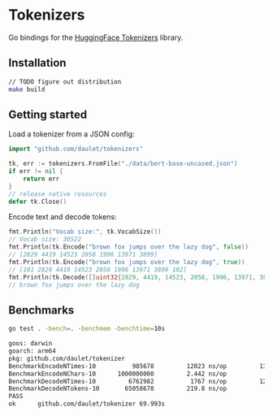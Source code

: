 # Tokenizers

Go bindings for the [HuggingFace Tokenizers](https://github.com/huggingface/tokenizers) library.

## Installation
```bash
// TODO figure out distribution
make build
```

## Getting started

Load a tokenizer from a JSON config:
```go
import "github.com/daulet/tokenizers"

tk, err := tokenizers.FromFile("./data/bert-base-uncased.json")
if err != nil {
    return err
}
// release native resources
defer tk.Close()
```

Encode text and decode tokens:
```go
fmt.Println("Vocab size:", tk.VocabSize())
// Vocab size: 30522
fmt.Println(tk.Encode("brown fox jumps over the lazy dog", false))
// [2829 4419 14523 2058 1996 13971 3899]
fmt.Println(tk.Encode("brown fox jumps over the lazy dog", true))
// [101 2829 4419 14523 2058 1996 13971 3899 102]
fmt.Println(tk.Decode([]uint32{2829, 4419, 14523, 2058, 1996, 13971, 3899}, true))
// brown fox jumps over the lazy dog
```

## Benchmarks
```bash
go test . -bench=. -benchmem -benchtime=10s

goos: darwin
goarch: arm64
pkg: github.com/daulet/tokenizer
BenchmarkEncodeNTimes-10     	  985678	     12023 ns/op	     132 B/op	       7 allocs/op
BenchmarkEncodeNChars-10      1000000000	     2.442 ns/op	       0 B/op	       0 allocs/op
BenchmarkDecodeNTimes-10     	 6762982	      1767 ns/op	     128 B/op	       5 allocs/op
BenchmarkDecodeNTokens-10    	65058678	     219.8 ns/op	       7 B/op	       0 allocs/op
PASS
ok  	github.com/daulet/tokenizer	69.993s
```
